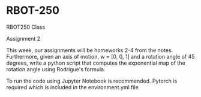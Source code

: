 # RBOT-250
RBOT250 Class

Assignment 2

This week, our assignments will be homeworks 2-4 from the notes. 
Furthermore, given an axis of motion, w = [0, 0, 1] and a rotation angle of 45 degrees, write a python script that computes the exponential map of the rotation angle using Rodrigue's formula.

To run the code using Jupyter Notebook is recommended.
Pytorch is required which is included in the environment.yml file

